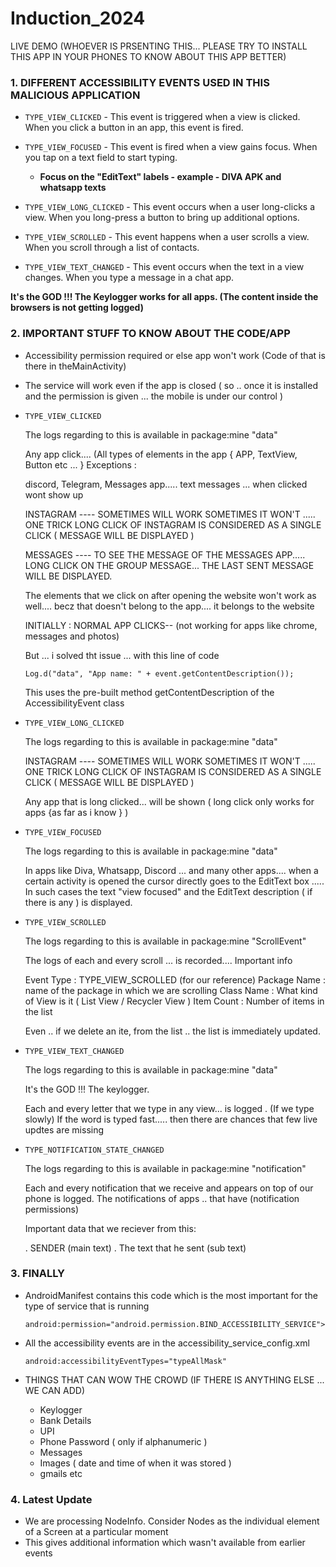 # Induction_2024

LIVE DEMO (WHOEVER IS PRSENTING THIS... PLEASE TRY TO INSTALL THIS APP IN YOUR PHONES 
           TO KNOW ABOUT THIS APP BETTER)

### 1. DIFFERENT ACCESSIBILITY EVENTS USED IN THIS MALICIOUS APPLICATION

- `TYPE_VIEW_CLICKED` - This event is triggered when a view is clicked. 
                      When you click a button in an app, this event is fired.
                                                          
- `TYPE_VIEW_FOCUSED` - This event is fired when a view gains focus.
                      When you tap on a text field to start typing.
                      
  - **Focus on the "EditText" labels - example - DIVA APK and whatsapp texts**
                    
- `TYPE_VIEW_LONG_CLICKED` - This event occurs when a user long-clicks a view.
                           When you long-press a button to bring up additional options.
                         
- `TYPE_VIEW_SCROLLED` - This event happens when a user scrolls a view.
                       When you scroll through a list of contacts.
                     
- `TYPE_VIEW_TEXT_CHANGED` - This event occurs when the text in a view changes. When you type a message in a chat app.
                           
**It's the GOD !!! The Keylogger works for all apps. (The content inside the browsers is not getting logged)**


### 2. IMPORTANT STUFF TO KNOW ABOUT THE CODE/APP

- Accessibility permission required or else app won't work (Code of that is there in theMainActivity)
   
- The service will work even if the app is closed ( so .. once it is installed and the 
  permission is given ... the mobile is under our control )

- `TYPE_VIEW_CLICKED`

  The logs regarding to this is available in package:mine "data"

  Any app click.... (All types of elements in the app { APP, TextView, Button etc ... }
  Exceptions :
  
  discord, Telegram, Messages app..... text messages ... when clicked wont show up
  
  INSTAGRAM ---- SOMETIMES WILL WORK SOMETIMES IT WON'T ..... ONE TRICK 
                 LONG CLICK OF INSTAGRAM IS CONSIDERED AS A SINGLE CLICK ( MESSAGE
                 WILL BE DISPLAYED )
        
  MESSAGES  ---- TO SEE THE MESSAGE OF THE MESSAGES APP..... LONG CLICK ON THE 
                 GROUP MESSAGE... THE LAST SENT MESSAGE WILL BE DISPLAYED.
                 
  The elements that we click on after opening the website won't work as well....
  becz that doesn't belong to the app.... it belongs to the website

  INITIALLY : 
  NORMAL APP CLICKS-- (not working for apps like chrome, messages and photos)

  But ... i solved tht issue ... with this line of code

  ```Log.d("data", "App name: " + event.getContentDescription());```

  This uses the pre-built method getContentDescription of the AccessibilityEvent class
  
- `TYPE_VIEW_LONG_CLICKED`
  
  The logs regarding to this is available in package:mine "data"

  INSTAGRAM ---- SOMETIMES WILL WORK SOMETIMES IT WON'T ..... ONE TRICK 
                 LONG CLICK OF INSTAGRAM IS CONSIDERED AS A SINGLE CLICK ( MESSAGE
                 WILL BE DISPLAYED )
                 
  Any app that is long clicked... will be shown ( long click only works for apps {as far
  as i know } )
  
- `TYPE_VIEW_FOCUSED`
 
  The logs regarding to this is available in package:mine "data"

  In apps like Diva, Whatsapp, Discord ... and many other apps.... when a certain 
  activity is opened the cursor directly goes to the EditText box ..... In such cases
  the text "view focused" and the EditText description ( if there is any ) is 
  displayed.
  
- `TYPE_VIEW_SCROLLED`

  The logs regarding to this is available in package:mine "ScrollEvent"
  
  The logs of each and every scroll ... is recorded....
  Important info
  
  Event Type : TYPE_VIEW_SCROLLED (for our reference)
  Package Name : name of the package in which we are scrolling
  Class Name : What kind of View is it ( List View / Recycler View )
  Item Count : Number of items in the list
  
  Even .. if we delete an ite, from the list .. the list is immediately updated.
  
- `TYPE_VIEW_TEXT_CHANGED`

  The logs regarding to this is available in package:mine "data"
  
  It's the GOD !!! The keylogger.
  
  Each and every letter that we type in any view... is logged . (If we type slowly)
  If the word is typed fast..... then there are chances that few live updtes are missing
  
- `TYPE_NOTIFICATION_STATE_CHANGED`
 
   The logs regarding to this is available in package:mine "notification"
 
   Each and every notification that we receive and appears on top of our phone is logged.
   The notifications of apps .. that have (notification permissions)
   
   Important data that we reciever from this:
   
   . SENDER  (main text)
   . The text that he sent (sub text)
   
   
### 3. FINALLY
  
  - AndroidManifest contains this code which is the most important for the type of service that is running
  
    ```android:permission="android.permission.BIND_ACCESSIBILITY_SERVICE">```
  
  - All the accessibility events are in the accessibility_service_config.xml

    ```android:accessibilityEventTypes="typeAllMask"```
  
  
- THINGS THAT CAN WOW THE CROWD (IF THERE IS ANYTHING ELSE ... WE CAN ADD)

  - Keylogger
  - Bank Details
  - UPI 
  - Phone Password ( only if alphanumeric )
  - Messages
  - Images ( date and time of when it was stored )
  - gmails etc 

### 4. Latest Update

- We are processing NodeInfo. Consider Nodes as the individual element of a Screen at a particular moment
- This gives additional information which wasn't available from earlier events

  
  
   
   
  
  
  
  

  
                 
  

  
  
  







                         
                         
                         
                     
                         
                            
                            




